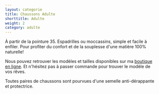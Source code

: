 ```yaml
---
layout: categorie
title: Chaussons Adulte
shorttitle: Adulte
weight: 2
category: adulte
---
```


À partir de la pointure 35. Espadrilles ou moccassins, simple et facile à enfiler.
Pour profiter du confort et de la souplesse d'une matière 100% naturelle!


Nous pouvez retrouver les modèles et tailles disponibles sur ma [boutique en ligne](https://comptoirdeslaines.be/shop/a-pas-feutres-boutique?flag=1). Et n'hésitez pas à passer commande pour trouver le modèle de vos rêves.

Toutes paires de chaussons sont pourvues d'une semelle anti-dérappante et protectrice. 

